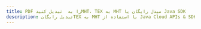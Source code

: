 ---title: PDF را به  تبدیل کنیدMHT، TEX به MHT مبدل رایگان یا Java SDKdescription: تبدیل رایگانTEX به MHT با استفاده از Java Cloud APIs & SDK همچنین اسناد PDF را در Cloud ایجاد، ویرایش و رندر کنید.---